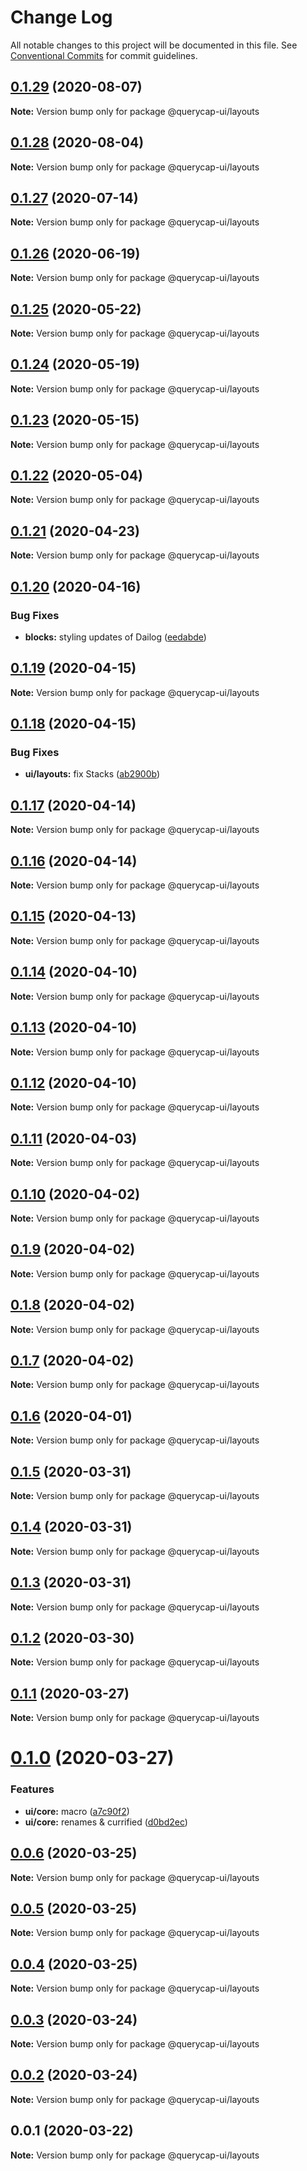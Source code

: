 # Change Log

All notable changes to this project will be documented in this file.
See [Conventional Commits](https://conventionalcommits.org) for commit guidelines.

## [0.1.29](https://github.com/querycap/webappkit/compare/@querycap-ui/layouts@0.1.28...@querycap-ui/layouts@0.1.29) (2020-08-07)

**Note:** Version bump only for package @querycap-ui/layouts





## [0.1.28](https://github.com/querycap/webappkit/compare/@querycap-ui/layouts@0.1.27...@querycap-ui/layouts@0.1.28) (2020-08-04)

**Note:** Version bump only for package @querycap-ui/layouts





## [0.1.27](https://github.com/querycap/webappkit/compare/@querycap-ui/layouts@0.1.26...@querycap-ui/layouts@0.1.27) (2020-07-14)

**Note:** Version bump only for package @querycap-ui/layouts





## [0.1.26](https://github.com/querycap/webappkit/compare/@querycap-ui/layouts@0.1.25...@querycap-ui/layouts@0.1.26) (2020-06-19)

**Note:** Version bump only for package @querycap-ui/layouts





## [0.1.25](https://github.com/querycap/webappkit/compare/@querycap-ui/layouts@0.1.24...@querycap-ui/layouts@0.1.25) (2020-05-22)

**Note:** Version bump only for package @querycap-ui/layouts





## [0.1.24](https://github.com/querycap/webappkit/compare/@querycap-ui/layouts@0.1.23...@querycap-ui/layouts@0.1.24) (2020-05-19)

**Note:** Version bump only for package @querycap-ui/layouts





## [0.1.23](https://github.com/querycap/webappkit/compare/@querycap-ui/layouts@0.1.22...@querycap-ui/layouts@0.1.23) (2020-05-15)

**Note:** Version bump only for package @querycap-ui/layouts





## [0.1.22](https://github.com/querycap/webappkit/compare/@querycap-ui/layouts@0.1.21...@querycap-ui/layouts@0.1.22) (2020-05-04)

**Note:** Version bump only for package @querycap-ui/layouts





## [0.1.21](https://github.com/querycap/webappkit/compare/@querycap-ui/layouts@0.1.20...@querycap-ui/layouts@0.1.21) (2020-04-23)

**Note:** Version bump only for package @querycap-ui/layouts





## [0.1.20](https://github.com/querycap/webappkit/compare/@querycap-ui/layouts@0.1.19...@querycap-ui/layouts@0.1.20) (2020-04-16)


### Bug Fixes

* **blocks:** styling updates of Dailog ([eedabde](https://github.com/querycap/webappkit/commit/eedabde66d5ff184e472d035f6d8699d1a80dbd8))





## [0.1.19](https://github.com/querycap/webappkit/compare/@querycap-ui/layouts@0.1.18...@querycap-ui/layouts@0.1.19) (2020-04-15)

**Note:** Version bump only for package @querycap-ui/layouts





## [0.1.18](https://github.com/querycap/webappkit/compare/@querycap-ui/layouts@0.1.17...@querycap-ui/layouts@0.1.18) (2020-04-15)


### Bug Fixes

* **ui/layouts:** fix Stacks ([ab2900b](https://github.com/querycap/webappkit/commit/ab2900b9f92a35ae9f7a8ee9d394e6a1c0bc6a16))





## [0.1.17](https://github.com/querycap/webappkit/compare/@querycap-ui/layouts@0.1.16...@querycap-ui/layouts@0.1.17) (2020-04-14)

**Note:** Version bump only for package @querycap-ui/layouts





## [0.1.16](https://github.com/querycap/webappkit/compare/@querycap-ui/layouts@0.1.15...@querycap-ui/layouts@0.1.16) (2020-04-14)

**Note:** Version bump only for package @querycap-ui/layouts





## [0.1.15](https://github.com/querycap/webappkit/compare/@querycap-ui/layouts@0.1.14...@querycap-ui/layouts@0.1.15) (2020-04-13)

**Note:** Version bump only for package @querycap-ui/layouts





## [0.1.14](https://github.com/querycap/webappkit/compare/@querycap-ui/layouts@0.1.13...@querycap-ui/layouts@0.1.14) (2020-04-10)

**Note:** Version bump only for package @querycap-ui/layouts





## [0.1.13](https://github.com/querycap/webappkit/compare/@querycap-ui/layouts@0.1.12...@querycap-ui/layouts@0.1.13) (2020-04-10)

**Note:** Version bump only for package @querycap-ui/layouts





## [0.1.12](https://github.com/querycap/webappkit/compare/@querycap-ui/layouts@0.1.11...@querycap-ui/layouts@0.1.12) (2020-04-10)

**Note:** Version bump only for package @querycap-ui/layouts





## [0.1.11](https://github.com/querycap/webappkit/compare/@querycap-ui/layouts@0.1.10...@querycap-ui/layouts@0.1.11) (2020-04-03)

**Note:** Version bump only for package @querycap-ui/layouts





## [0.1.10](https://github.com/querycap/webappkit/compare/@querycap-ui/layouts@0.1.9...@querycap-ui/layouts@0.1.10) (2020-04-02)

**Note:** Version bump only for package @querycap-ui/layouts





## [0.1.9](https://github.com/querycap/webappkit/compare/@querycap-ui/layouts@0.1.8...@querycap-ui/layouts@0.1.9) (2020-04-02)

**Note:** Version bump only for package @querycap-ui/layouts





## [0.1.8](https://github.com/querycap/webappkit/compare/@querycap-ui/layouts@0.1.7...@querycap-ui/layouts@0.1.8) (2020-04-02)

**Note:** Version bump only for package @querycap-ui/layouts





## [0.1.7](https://github.com/querycap/webappkit/compare/@querycap-ui/layouts@0.1.6...@querycap-ui/layouts@0.1.7) (2020-04-02)

**Note:** Version bump only for package @querycap-ui/layouts





## [0.1.6](https://github.com/querycap/webappkit/compare/@querycap-ui/layouts@0.1.5...@querycap-ui/layouts@0.1.6) (2020-04-01)

**Note:** Version bump only for package @querycap-ui/layouts





## [0.1.5](https://github.com/querycap/webappkit/compare/@querycap-ui/layouts@0.1.4...@querycap-ui/layouts@0.1.5) (2020-03-31)

**Note:** Version bump only for package @querycap-ui/layouts





## [0.1.4](https://github.com/querycap/webappkit/compare/@querycap-ui/layouts@0.1.3...@querycap-ui/layouts@0.1.4) (2020-03-31)

**Note:** Version bump only for package @querycap-ui/layouts





## [0.1.3](https://github.com/querycap/webappkit/compare/@querycap-ui/layouts@0.1.2...@querycap-ui/layouts@0.1.3) (2020-03-31)

**Note:** Version bump only for package @querycap-ui/layouts





## [0.1.2](https://github.com/querycap/webappkit/compare/@querycap-ui/layouts@0.1.1...@querycap-ui/layouts@0.1.2) (2020-03-30)

**Note:** Version bump only for package @querycap-ui/layouts





## [0.1.1](https://github.com/querycap/webappkit/compare/@querycap-ui/layouts@0.1.0...@querycap-ui/layouts@0.1.1) (2020-03-27)

**Note:** Version bump only for package @querycap-ui/layouts





# [0.1.0](https://github.com/querycap/webappkit/compare/@querycap-ui/layouts@0.0.6...@querycap-ui/layouts@0.1.0) (2020-03-27)


### Features

* **ui/core:** macro ([a7c90f2](https://github.com/querycap/webappkit/commit/a7c90f266d6338b77ec1a803c75a391bf051017c))
* **ui/core:** renames & currified ([d0bd2ec](https://github.com/querycap/webappkit/commit/d0bd2ec91a2f8ba0a9701c28238fb72fb10430e1))





## [0.0.6](https://github.com/querycap/webappkit/compare/@querycap-ui/layouts@0.0.5...@querycap-ui/layouts@0.0.6) (2020-03-25)

**Note:** Version bump only for package @querycap-ui/layouts





## [0.0.5](https://github.com/querycap/webappkit/compare/@querycap-ui/layouts@0.0.4...@querycap-ui/layouts@0.0.5) (2020-03-25)

**Note:** Version bump only for package @querycap-ui/layouts





## [0.0.4](https://github.com/querycap/webappkit/compare/@querycap-ui/layouts@0.0.3...@querycap-ui/layouts@0.0.4) (2020-03-25)

**Note:** Version bump only for package @querycap-ui/layouts





## [0.0.3](https://github.com/querycap/webappkit/compare/@querycap-ui/layouts@0.0.2...@querycap-ui/layouts@0.0.3) (2020-03-24)

**Note:** Version bump only for package @querycap-ui/layouts





## [0.0.2](https://github.com/querycap/webappkit/compare/@querycap-ui/layouts@0.0.1...@querycap-ui/layouts@0.0.2) (2020-03-24)

**Note:** Version bump only for package @querycap-ui/layouts





## 0.0.1 (2020-03-22)

**Note:** Version bump only for package @querycap-ui/layouts
